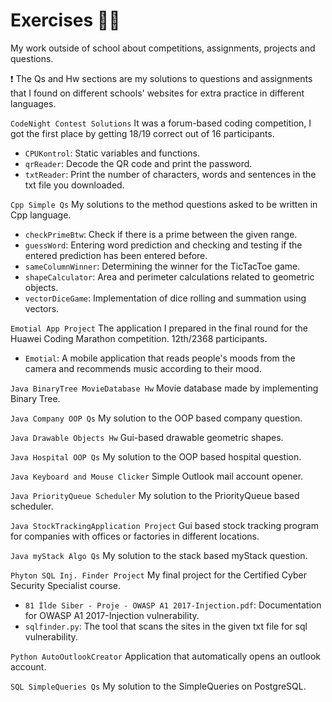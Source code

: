 # Exercises :man_technologist:
My work outside of school about competitions, assignments, projects and questions.

:exclamation: The Qs and Hw sections are my solutions to questions and assignments that I found on different schools' websites for extra practice in different languages.

`CodeNight Contest Solutions`
It was a forum-based coding competition, I got the first place by getting 18/19 correct out of 16 participants. 
- `CPUKontrol`: Static variables and functions.
- `qrReader`: Decode the QR code and print the password.
- `txtReader`: Print the number of characters, words and sentences in the txt file you downloaded.

`Cpp Simple Qs`
My solutions to the method questions asked to be written in Cpp language.
- `checkPrimeBtw`: Check if there is a prime between the given range.
- `guessWord`: Entering word prediction and checking and testing if the entered prediction has been entered before.
- `sameColumnWinner`: Determining the winner for the TicTacToe game. 
- `shapeCalculator`: Area and perimeter calculations related to geometric objects.
- `vectorDiceGame`: Implementation of dice rolling and summation using vectors. 

`Emotial App Project`
The application I prepared in the final round for the Huawei Coding Marathon competition. 12th/2368 participants.
- `Emotial`: A mobile application that reads people's moods from the camera and recommends music according to their mood.

`Java BinaryTree MovieDatabase Hw`
Movie database made by implementing Binary Tree.

`Java Company OOP Qs`
My solution to the OOP based company question. 

`Java Drawable Objects Hw`
Gui-based drawable geometric shapes.

`Java Hospital OOP Qs`
My solution to the OOP based hospital question. 

`Java Keyboard and Mouse Clicker`
Simple Outlook mail account opener.

`Java PriorityQueue Scheduler`
My solution to the PriorityQueue based scheduler.

`Java StockTrackingApplication Project`
Gui based stock tracking program for companies with offices or factories in different locations.

`Java myStack Algo Qs`
My solution to the stack based myStack question.

`Phyton SQL Inj. Finder Project`
My final project for the Certified Cyber Security Specialist course.
- `81 İlde Siber - Proje - OWASP A1 2017-Injection.pdf`: Documentation for OWASP A1 2017-Injection vulnerability. 
- `sqlfinder.py`: The tool that scans the sites in the given txt file for sql vulnerability. 

`Python AutoOutlookCreator`
Application that automatically opens an outlook account.

`SQL SimpleQueries Qs`
My solution to the SimpleQueries on PostgreSQL.
